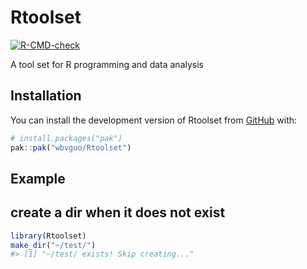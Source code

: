 
<!-- README.md is generated from README.Rmd. Please edit that file -->

# Rtoolset

<!-- badges: start -->

[![R-CMD-check](https://github.com/wbvguo/Rtoolset/actions/workflows/R-CMD-check.yaml/badge.svg)](https://github.com/wbvguo/Rtoolset/actions/workflows/R-CMD-check.yaml)
<!-- badges: end -->

A tool set for R programming and data analysis

## Installation

You can install the development version of Rtoolset from
[GitHub](https://github.com/wbvguo/Rtoolset.git) with:

``` r
# install.packages("pak")
pak::pak("wbvguo/Rtoolset")
```

## Example

## create a dir when it does not exist

``` r
library(Rtoolset)
make_dir("~/test/")
#> [1] "~/test/ exists! Skip creating..."
```

<!-- ## Legacy -->
<!-- What is special about using `README.Rmd` instead of just `README.md`? You can include R chunks like so: -->
<!-- ```{r cars} -->
<!-- summary(cars) -->
<!-- ``` -->
<!-- You'll still need to render `README.Rmd` regularly, to keep `README.md` up-to-date. `devtools::build_readme()` is handy for this. -->
<!-- You can also embed plots. In that case, don't forget to commit and push the resulting figure files, so they display on GitHub and CRAN. -->
